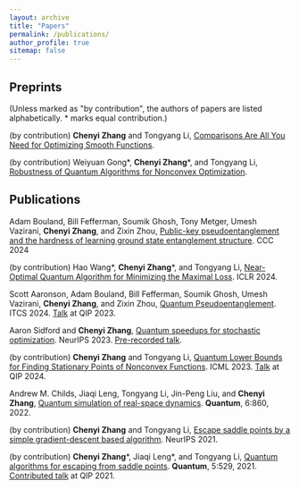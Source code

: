 ```yaml
---
layout: archive
title: "Papers"
permalink: /publications/
author_profile: true
sitemap: false
---
```


## Preprints

(Unless marked as "by contribution", the authors of papers are listed alphabetically. * marks equal contribution.)

(by contribution) **Chenyi Zhang** and Tongyang Li, [Comparisons Are All You Need for Optimizing Smooth Functions](https://arxiv.org/abs/2405.11454).

(by contribution) Weiyuan Gong\*, **Chenyi Zhang**\*, and Tongyang Li, [Robustness of Quantum Algorithms for Nonconvex Optimization](https://arxiv.org/abs/2212.02548).

## Publications
Adam Bouland, Bill Fefferman, Soumik Ghosh, Tony Metger, Umesh Vazirani, **Chenyi Zhang**, and Zixin Zhou, [Public-key pseudoentanglement and the hardness of learning ground state entanglement structure](https://arxiv.org/abs/2311.12017). CCC 2024

(by contribution) Hao Wang\*, **Chenyi Zhang**\*, and Tongyang Li, [Near-Optimal Quantum Algorithm for Minimizing the Maximal Loss](https://arxiv.org/abs/2402.12745). ICLR 2024.

Scott Aaronson, Adam Bouland, Bill Fefferman, Soumik Ghosh, Umesh Vazirani, **Chenyi Zhang**, and Zixin Zhou, [Quantum Pseudoentanglement](https://arxiv.org/abs/2211.00747). ITCS 2024. [Talk](https://www.youtube.com/watch?v=4Nq_zzDg9go) at QIP 2023.

Aaron Sidford and **Chenyi Zhang**, [Quantum speedups for stochastic optimization](https://arxiv.org/abs/2308.01582). NeurIPS 2023. [Pre-recorded talk](https://recorder-v3.slideslive.com/?share=88602&s=8db9eb5c-9669-4695-aaf1-12239a81d4b6).

(by contribution) **Chenyi Zhang** and Tongyang Li, [Quantum Lower Bounds for Finding Stationary Points of Nonconvex Functions](https://arxiv.org/abs/2212.03906). ICML 2023. [Talk](https://www.youtube.com/watch?v=24ZJyB9JfTs&t=928s) at QIP 2024.

Andrew M. Childs, Jiaqi Leng, Tongyang Li, Jin-Peng Liu, and **Chenyi Zhang**, [Quantum simulation of real-space dynamics](https://arxiv.org/abs/2203.17006). **Quantum**, 6:860, 2022.

(by contribution) **Chenyi Zhang** and Tongyang Li, [Escape saddle points by a simple gradient-descent based algorithm](https://arxiv.org/abs/2111.14069). NeurIPS 2021.

(by contribution) **Chenyi Zhang**\*, 
Jiaqi Leng\*, and
Tongyang Li, [Quantum algorithms for escaping from saddle points](https://arxiv.org/abs/2007.10253v3). 
**Quantum**, 5:529, 2021. [Contributed talk](https://www.youtube.com/watch?v=xbHqktWa354&list=PL5DZ45amUsqIaqE9EIemfc9LzeWzXnGY_&index=77) at QIP 2021.


<br />
<br />
<br />

